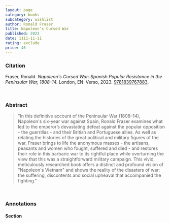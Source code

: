 ```yaml
---
layout: page
category: books
subcategory: wishlist
author: Ronald Fraser
title: Napoleon’s Cursed War
published: 2023
date: 1111-11-11
rating: exclude
price: 46
---
```


### Citation

Fraser, Ronald. *Napoleon's Cursed War: Spanish Popular Resistance in the Peninsular War, 1808–14.* London, EN: Verso, 2023. [9781839767883](https://www.versobooks.com/en-ca/products/2036-napoleon-s-cursed-war).

<br>

### Abstract

> "In this definitive account of the Peninsular War (1808–14), Napoleon's six-year war against Spain, Ronald Fraser examines what led to the emperor’s devastating defeat against the popular opposition - the guerrillas - and their British and Portuguese allies. As well as relating the histories of the great political and military figures of the war, Fraser brings to life the anonymous masses - the artisans, peasants and women who fought, suffered and died - and restores their role in this barbaric war to its rightful place while overturning the view that this was a straightforward military campaign. This vivid, meticulously researched book offers a distinct and profound vision of "Napoleon's Vietnam" and shows the reality of the disasters of war: the suffering, discontents and social upheaval that accompanied the fighting."

<br>

### Annotations

#### Section

<br>
